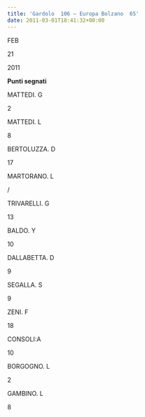 ```yaml
---
title: 'Gardolo  106 – Europa Bolzano  65'
date: 2011-03-01T18:41:32+00:00
---
```

FEB

21

2011

**Punti segnati**

MATTEDI. G

2

MATTEDI. L

8

BERTOLUZZA. D

17

MARTORANO. L

/

TRIVARELLI. G

13

BALDO. Y

10

DALLABETTA. D

9

SEGALLA. S

9

ZENI. F

18

CONSOLI:A

10

BORGOGNO. L

2

GAMBINO. L

8

